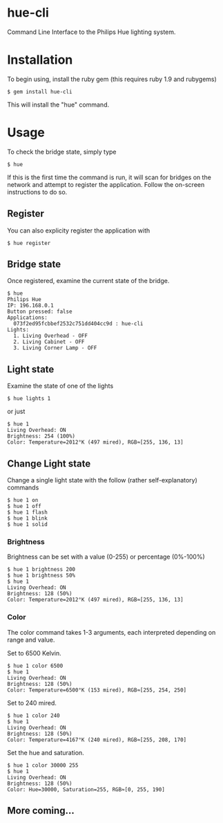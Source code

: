 hue-cli
=======

Command Line Interface to the Philips Hue lighting system.

# Installation
To begin using, install the ruby gem (this requires ruby 1.9 and rubygems)

```
$ gem install hue-cli
```

This will install the "hue" command.

# Usage

To check the bridge state, simply type 

```
$ hue
```

If this is the first time the command is run, it will scan for bridges on the network and attempt to register the application. Follow the on-screen instructions to do so.

## Register

You can also explicity register the application with

```
$ hue register
```

## Bridge state

Once registered, examine the current state of the bridge.

```
$ hue
Philips Hue
IP: 196.168.0.1
Button pressed: false
Applications:
  073f2ed95fcbbef2532c751dd404cc9d : hue-cli
Lights:
  1. Living Overhead - OFF
  2. Living Cabinet - OFF
  3. Living Corner Lamp - OFF
```

## Light state

Examine the state of one of the lights

```
$ hue lights 1
```

or just 

```
$ hue 1
Living Overhead: ON
Brightness: 254 (100%)
Color: Temperature=2012°K (497 mired), RGB≈[255, 136, 13]
```

## Change Light state

Change a single light state with the follow (rather self-explanatory) commands

```
$ hue 1 on
$ hue 1 off
$ hue 1 flash
$ hue 1 blink
$ hue 1 solid
```

### Brightness

Brightness can be set with a value (0-255) or percentage (0%-100%)

```
$ hue 1 brightness 200
$ hue 1 brightness 50%
$ hue 1
Living Overhead: ON
Brightness: 128 (50%)
Color: Temperature=2012°K (497 mired), RGB≈[255, 136, 13]
```

### Color

The color command takes 1-3 arguments, each interpreted depending on range and value.

Set to 6500 Kelvin.

```
$ hue 1 color 6500 
$ hue 1
Living Overhead: ON
Brightness: 128 (50%)
Color: Temperature=6500°K (153 mired), RGB≈[255, 254, 250]
```

Set to 240 mired.

```
$ hue 1 color 240
$ hue 1
Living Overhead: ON
Brightness: 128 (50%)
Color: Temperature=4167°K (240 mired), RGB≈[255, 208, 170]
```

Set the hue and saturation.

```
$ hue 1 color 30000 255
$ hue 1
Living Overhead: ON
Brightness: 128 (50%)
Color: Hue=30000, Saturation=255, RGB≈[0, 255, 190]
```

## More coming...
